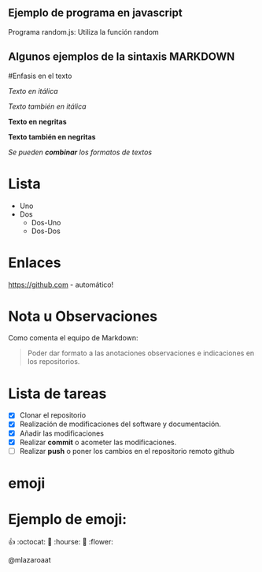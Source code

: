 
## Ejemplo de programa en javascript

Programa random.js: Utiliza la función random

## Algunos ejemplos de la sintaxis MARKDOWN

#Enfasis en el texto

*Texto en itálica*

_Texto también en itálica_

**Texto en negritas**

__Texto también en negritas__

*Se pueden **combinar** los formatos de textos*

# Lista

* Uno
* Dos
   * Dos-Uno
   * Dos-Dos
 
# Enlaces

https://github.com - automático!

# Nota u Observaciones

Como comenta el equipo de Markdown:

> Poder dar formato a las anotaciones
> observaciones e indicaciones en los 
> repositorios.

# Lista de tareas

- [x] Clonar el repositorio
- [x] Realización de modificaciones del software y documentación.
- [x] Añadir las modificaciones
- [x] Realizar  **commit** o acometer las modificaciones.
- [ ] Realizar **push** o poner los cambios en el repositorio remoto github

# emoji

# Ejemplo de emoji:

:+1: :octocat: :camel: :hourse: :metal: :flower:

@mlazaroaat
